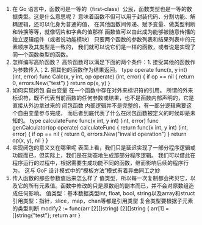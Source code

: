 1. 在 Go 语言中，函数可是一等的（first-class）公民，函数类型也是一等的数据类型。这是什么意思呢？
意味着函数不但可以用于封装代码、分割功能、解耦逻辑，还可以化身为普通的值，
    在其他函数间传递、赋予变量、做类型判断和转换等等，就像切片和字典的值那样
函数值可以由此成为能够被随意传播的独立逻辑组件（或者说功能模块）
只要两个函数的参数列表和结果列表中的元素顺序及其类型是一致的，
    我们就可以说它们是一样的函数，或者说是实现了同一个函数类型的函数。
2. 怎样编写高阶函数？
高阶函数可以满足下面的两个条件：1. 接受其他的函数作为参数传入；2. 把其他的函数作为结果返回。
type operate func(x, y int) (int, error)
func Calc(x, y int, op operate) (int, error) {
	if op == nil {
		return 0, errors.New("test")
	}
	return op(x, y)
}
3. 如何实现闭包
自由变量 在一个函数中存在对外来标识符的引用。
    所谓的外来标识符，既不代表当前函数的任何参数或结果，也不是函数内部声明的，它是直接从外边拿过来的
闭包函数 内部逻辑并不是完整的，有一部分逻辑需要这个自由变量参与完成，
    而后者到底代表了什么在闭包函数被定义的时候却是未知的。
type calculateFunc func(x int, y int) (int, error)
func genCalculator(op operate) calculateFunc {
  return func(x int, y int) (int, error) {
    if op == nil {
      return 0, errors.New("invalid operation")
    }
    return op(x, y), nil
  }
}
4. 实现闭包的意义又在哪里呢
表面上看，我们只是延迟实现了一部分程序逻辑或功能而已，但实际上，我们是在动态地生成那部分程序逻辑。
我们可以借此在程序运行的过程中，根据需要生成功能不同的函数，继而影响后续的程序行为。
这与 GoF 设计模式中的“模板方法”模式有着异曲同工之妙
5. 传入函数的那些参数值后来怎么样了
值类型，所以每一次复制都会拷贝它，以及它的所有元素值。函数中修改的只是原数组的副本而已，并不会对原数组造成任何影响。
值类型：基本数据类型int, float, bool, string以及array和struct
引用类型：指针，slice，map，chan等都是引用类型
复合类型要根据子元素的类型判断
modify2 := func(arr [2][]string) [2][]string { arr[1] = []string{"test"}; return arr }